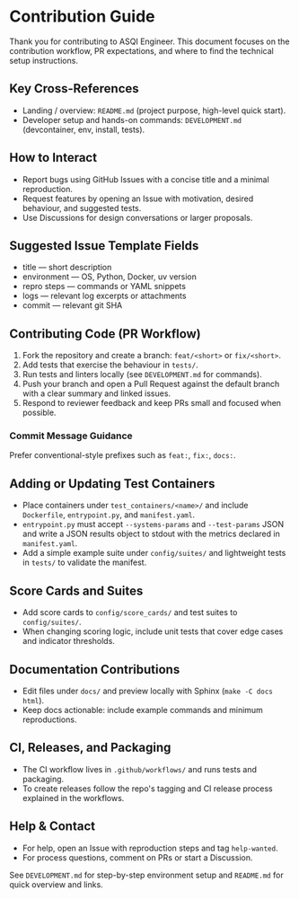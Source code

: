 # Contribution Guide

Thank you for contributing to ASQI Engineer. This document focuses on the contribution workflow, PR expectations, and where to find the technical setup instructions.

## Key Cross-References

- Landing / overview: `README.md` (project purpose, high-level quick start).
- Developer setup and hands-on commands: `DEVELOPMENT.md` (devcontainer, env, install, tests).

## How to Interact

- Report bugs using GitHub Issues with a concise title and a minimal reproduction.
- Request features by opening an Issue with motivation, desired behaviour, and suggested tests.
- Use Discussions for design conversations or larger proposals.

## Suggested Issue Template Fields

- title — short description
- environment — OS, Python, Docker, uv version
- repro steps — commands or YAML snippets
- logs — relevant log excerpts or attachments
- commit — relevant git SHA

## Contributing Code (PR Workflow)

1. Fork the repository and create a branch: `feat/<short>` or `fix/<short>`.
2. Add tests that exercise the behaviour in `tests/`.
3. Run tests and linters locally (see `DEVELOPMENT.md` for commands).
4. Push your branch and open a Pull Request against the default branch with a clear summary and linked issues.
5. Respond to reviewer feedback and keep PRs small and focused when possible.

### Commit Message Guidance

Prefer conventional-style prefixes such as `feat:`, `fix:`, `docs:`.

## Adding or Updating Test Containers

- Place containers under `test_containers/<name>/` and include `Dockerfile`, `entrypoint.py`, and `manifest.yaml`.
- `entrypoint.py` must accept `--systems-params` and `--test-params` JSON and write a JSON results object to stdout with the metrics declared in `manifest.yaml`.
- Add a simple example suite under `config/suites/` and lightweight tests in `tests/` to validate the manifest.

## Score Cards and Suites

- Add score cards to `config/score_cards/` and test suites to `config/suites/`.
- When changing scoring logic, include unit tests that cover edge cases and indicator thresholds.

## Documentation Contributions

- Edit files under `docs/` and preview locally with Sphinx (`make -C docs html`).
- Keep docs actionable: include example commands and minimum reproductions.

## CI, Releases, and Packaging

- The CI workflow lives in `.github/workflows/` and runs tests and packaging.
- To create releases follow the repo's tagging and CI release process explained in the workflows.

## Help & Contact

- For help, open an Issue with reproduction steps and tag `help-wanted`.
- For process questions, comment on PRs or start a Discussion.

See `DEVELOPMENT.md` for step-by-step environment setup and `README.md` for quick overview and links.
